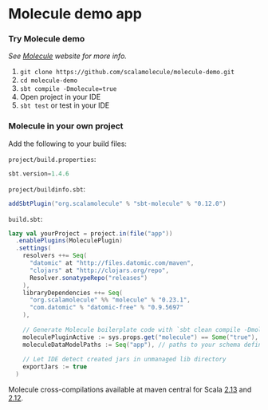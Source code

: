 # Molecule demo app

### Try Molecule demo

_See [Molecule](http://scalamolecule.org) website for more info._



1. `git clone https://github.com/scalamolecule/molecule-demo.git`
2. `cd molecule-demo`
3. `sbt compile -Dmolecule=true`
4. Open project in your IDE
5. `sbt test` or test in your IDE


### Molecule in your own project

Add the following to your build files: 

`project/build.properties`:

```scala
sbt.version=1.4.6
```

`project/buildinfo.sbt`:

```scala
addSbtPlugin("org.scalamolecule" % "sbt-molecule" % "0.12.0")
```

`build.sbt`:

```scala
lazy val yourProject = project.in(file("app"))
  .enablePlugins(MoleculePlugin)
  .settings(
    resolvers ++= Seq(
      "datomic" at "http://files.datomic.com/maven",
      "clojars" at "http://clojars.org/repo",
      Resolver.sonatypeRepo("releases")
    ),
    libraryDependencies ++= Seq(
      "org.scalamolecule" %% "molecule" % "0.23.1",
      "com.datomic" % "datomic-free" % "0.9.5697"
    ),
    
    // Generate Molecule boilerplate code with `sbt clean compile -Dmolecule=true`
    moleculePluginActive := sys.props.get("molecule") == Some("true"),
    moleculeDataModelPaths := Seq("app"), // paths to your schema definition files...
    
    // Let IDE detect created jars in unmanaged lib directory
    exportJars := true
  )
```
Molecule cross-compilations available at maven central for Scala 
[2.13](https://oss.sonatype.org/content/repositories/releases/org/scalamolecule/sbt-molecule_2.13.1/) and
[2.12](https://oss.sonatype.org/content/repositories/releases/org/scalamolecule/sbt-molecule_2.12.10/).

